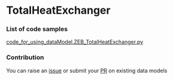 # TotalHeatExchanger

### List of code samples 

<!-- 50-List of code -->

<!-- [code entry](link) -->
[code_for_using_dataModel.ZEB_TotalHeatExchanger.py](https://github.com/smart-data-models/dataModel.ZEB/blob/master/TotalHeatExchanger/code/code_for_using_dataModel.ZEB_TotalHeatExchanger.py)


<!-- /50-List of code -->

### Contribution
You can raise an [issue](https://github.com/smart-data-models/dataModel.ZEB/issues) or submit your [PR](https://github.com/smart-data-models/dataModel.ZEB/pulls) on existing data models
